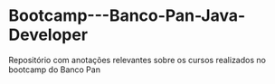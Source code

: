 # Bootcamp---Banco-Pan-Java-Developer
Repositório com anotações relevantes sobre os cursos realizados no bootcamp do Banco Pan
